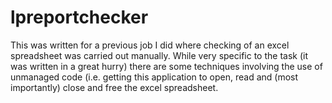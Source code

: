 # lpreportchecker
This was written for a previous job I did where checking of an excel spreadsheet was carried out manually. 
While very specific to the task (it was written in a great hurry) there are some techniques involving the
use of unmanaged code (i.e. getting this application to open, read and (most importantly) close and free the
excel spreadsheet.
